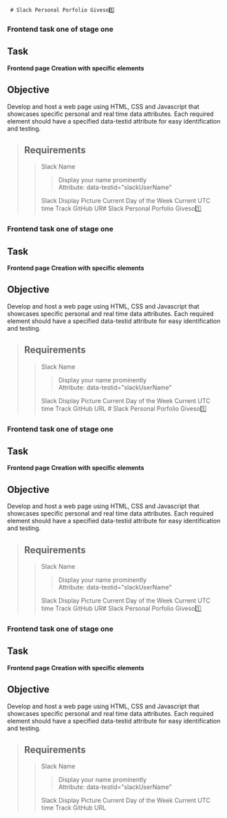      # Slack Personal Porfolio Giveso1️⃣
### Frontend task one of stage one








## Task
**Frontend page Creation with specific elements**
## Objective
Develop and host a web page using HTML, CSS and Javascript that showcases specific personal and real time data attributes. Each required element should have a specified data-testid attribute for easy identification and testing.
> ## Requirements
> > Slack Name
> > > Display your name prominently   
> > > Attribute: data-testid="slackUserName"                                                                     
> > > 
> > Slack Display Picture
> > Current Day of the Week
> > Current UTC time
> > Track 
> > GitHub UR# Slack Personal Porfolio Giveso1️⃣
### Frontend task one of stage one








## Task
**Frontend page Creation with specific elements**
## Objective
Develop and host a web page using HTML, CSS and Javascript that showcases specific personal and real time data attributes. Each required element should have a specified data-testid attribute for easy identification and testing.
> ## Requirements
> > Slack Name
> > > Display your name prominently      
> > > Attribute: data-testid="slackUserName"                                                                     
> > > 
> > Slack Display Picture
> > Current Day of the Week
> > Current UTC time
> > Track 
> > GitHub URL     # Slack Personal Porfolio Giveso1️⃣
### Frontend task one of stage one








## Task
**Frontend page Creation with specific elements**
## Objective
Develop and host a web page using HTML, CSS and Javascript that showcases specific personal and real time data attributes. Each required element should have a specified data-testid attribute for easy identification and testing.
> ## Requirements
> > Slack Name
> > > Display your name prominently   
> > > Attribute: data-testid="slackUserName"                                                                     
> > > 
> > Slack Display Picture
> > Current Day of the Week
> > Current UTC time
> > Track 
> > GitHub UR# Slack Personal Porfolio Giveso1️⃣
### Frontend task one of stage one








## Task
**Frontend page Creation with specific elements**
## Objective
Develop and host a web page using HTML, CSS and Javascript that showcases specific personal and real time data attributes. Each required element should have a specified data-testid attribute for easy identification and testing.
> ## Requirements
> > Slack Name
> > > Display your name prominently      
> > > Attribute: data-testid="slackUserName"                                                                     
> > > 
> > Slack Display Picture
> > Current Day of the Week
> > Current UTC time
> > Track 
> > GitHub URL
